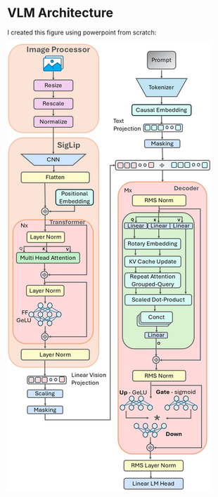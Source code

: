 # VLM Architecture
I created this figure using powerpoint from scratch:

!['image not found'](assets/vlm-architecture.png)
